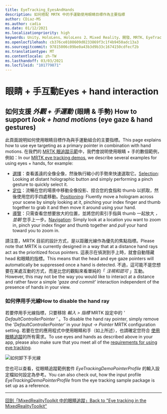 ```yaml
---
title: EyeTracking_EyesAndHands
description: 如何搭配 MRTK 中的手運動使用眼睛目標作為主要指標
author: CDiaz-MS
ms.author: cadia
ms.date: 01/12/2021
ms.localizationpriority: high
keywords: Unity、HoloLens、HoloLens 2、Mixed Reality、開發、MRTK、EyeTracking、
ms.openlocfilehash: cb376ce0108609d0233869f3c1f4b9450adc13a3
ms.sourcegitcommit: 97815006c09be0a43b3d9b33c1674150cdfecf2b
ms.translationtype: MT
ms.contentlocale: zh-TW
ms.lasthandoff: 03/03/2021
ms.locfileid: "101779871"
---
```

# <a name="eyes--hand-interaction"></a><span data-ttu-id="832b8-104">眼睛 + 手互動</span><span class="sxs-lookup"><span data-stu-id="832b8-104">Eyes + hand interaction</span></span>

## <a name="how-to-support-_look--hand-motions_-eye-gaze--hand-gestures"></a><span data-ttu-id="832b8-105">如何支援 _外觀 + 手運動_ (眼睛 & 手勢) </span><span class="sxs-lookup"><span data-stu-id="832b8-105">How to support _look + hand motions_ (eye gaze & hand gestures)</span></span>

<span data-ttu-id="832b8-106">此頁面說明如何使用眼睛目標作為與手運動組合的主要指標。</span><span class="sxs-lookup"><span data-stu-id="832b8-106">This page explains how to use eye targeting as a primary pointer in combination with hand motions.</span></span>
<span data-ttu-id="832b8-107">在我們的 [MRTK 眼追蹤示範](EyeTracking_ExamplesOverview.md)中，我們會說明使用眼睛 + 手的數個範例，例如：</span><span class="sxs-lookup"><span data-stu-id="832b8-107">In our [MRTK eye tracking demos](EyeTracking_ExamplesOverview.md), we describe several examples for using eyes + hands, for example:</span></span>

- <span data-ttu-id="832b8-108">[選擇](EyeTracking_TargetSelection.md)：查看遙遠的全像全像，然後執行縮小的手勢來快速選取它。</span><span class="sxs-lookup"><span data-stu-id="832b8-108">[Selection](EyeTracking_TargetSelection.md): Looking at distant holographic button and simply performing a pinch gesture to quickly select it.</span></span>
- <span data-ttu-id="832b8-109">[定位](EyeTracking_Positioning.md)：流暢在您的場景中移動全像投影、捏合您的食指和 thumb 以抓取，然後使用您的手四處移動。</span><span class="sxs-lookup"><span data-stu-id="832b8-109">[Positioning](EyeTracking_Positioning.md): Fluently move a hologram across your scene by simply looking at it, pinching your index finger and thumb together to grab it and then move it around using your hand.</span></span>
- <span data-ttu-id="832b8-110">[導覽](EyeTracking_Navigation.md)：只需查看您想要放大的位置，並將您的索引手指與 thumb 一起放大 _，並朝_ 您手上一步。</span><span class="sxs-lookup"><span data-stu-id="832b8-110">[Navigation](EyeTracking_Navigation.md): Simply look at a location you want to zoom in, pinch your index finger and thumb together and _pull_ your hand toward you to zoom in.</span></span>

<span data-ttu-id="832b8-111">請注意，MRTK 目前的設計方式，是以距離光線作為優先的焦點指標。</span><span class="sxs-lookup"><span data-stu-id="832b8-111">Please note that MRTK is currently designed in a way that at a distance hand rays act as the prioritized focus pointers.</span></span>
<span data-ttu-id="832b8-112">這表示在偵測到手上時，就會自動隱藏 head 和眼睛的指標。</span><span class="sxs-lookup"><span data-stu-id="832b8-112">This means that the head and eye gaze pointers will automatically be suppressed once a hand is detected.</span></span>
<span data-ttu-id="832b8-113">不過，這可能不是您想要在某處互動的方式，而是比您的觀點來看單純的「 _注視和認可_ 」互動。</span><span class="sxs-lookup"><span data-stu-id="832b8-113">However, this may not be the way you would like to interact at a distance and rather favor a simple _'gaze and commit'_ interaction independent of the presence of hands in your view.</span></span>

### <a name="how-to-disable-the-hand-ray"></a><span data-ttu-id="832b8-114">如何停用手光線</span><span class="sxs-lookup"><span data-stu-id="832b8-114">How to disable the hand ray</span></span>

<span data-ttu-id="832b8-115">若要停用手光線指標，只要移除 _輸入 > 指標_ MRTK 設定中的 _' DefaultControllerPointer '_ 。</span><span class="sxs-lookup"><span data-stu-id="832b8-115">To disable the hand ray pointer, simply remove the _'DefaultControllerPointer'_ in your _Input -> Pointer_ MRTK configuration setting.</span></span>
<span data-ttu-id="832b8-116">若要在您的應用程式中使用眼睛和手（如上所述），也請確定您符合 [使用眼睛追蹤](EyeTracking_BasicSetup.md)的所有需求。</span><span class="sxs-lookup"><span data-stu-id="832b8-116">To use eyes and hands as described above in your app, please also make sure that you meet all of the [requirements for using eye tracking](EyeTracking_BasicSetup.md).</span></span>

![如何卸下手光線](../Images/EyeTracking/mrtk_setup_removehandray.jpg)

<span data-ttu-id="832b8-118">您也可以查看，從眼睛追蹤範例套件 _EyeTrackingDemoPointerProfile_ 的輸入設定檔如何設定為參考。</span><span class="sxs-lookup"><span data-stu-id="832b8-118">You can also check out, how the input profile _EyeTrackingDemoPointerProfile_ from the eye tracking sample package is set up as a reference.</span></span>

---
[<span data-ttu-id="832b8-119">回到「MixedRealityToolkit 中的眼睛追蹤」</span><span class="sxs-lookup"><span data-stu-id="832b8-119">Back to "Eye tracking in the MixedRealityToolkit"</span></span>](EyeTracking_Main.md)
